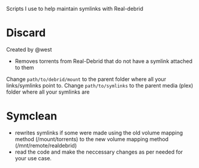 Scripts I use to help maintain symlinks with Real-debrid

# Discard
Created by @west
- Removes torrents from Real-Debrid that do not have a symlink attached to them

Change `path/to/debrid/mount` to the parent folder where all your links/symlinks point to.
Change `path/to/symlinks` to the parent media (plex) folder where all your symlinks are

# Symclean
- rewrites symlinks if some were made using the old volume mapping method (/mount/torrents) to the new volume mapping method (/mnt/remote/realdebrid)
- read the code and make the neccessary changes as per needed for your use case.
